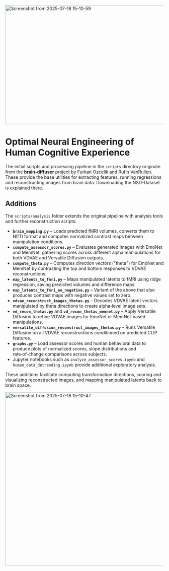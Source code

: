 
<img width="985" height="378" alt="Screenshot from 2025-07-18 15-10-59" src="https://github.com/user-attachments/assets/cbe55d09-9bef-4bee-9d2d-2b46ffe2e84c" />

# Optimal Neural Engineering of Human Cognitive Experience

The initial scripts and processing pipeline in the `scripts` directory originate from the [**brain-diffuser**](https://github.com/furkanozcelik/brain-diffuser) project by Furkan Ozcelik and Rufin VanRullen. These provide the base utilities for extracting features, running regressions and reconstructing images from brain data. Downloading the NSD-Dataset is explained there.

## Additions

The `scripts/analysis` folder extends the original pipeline with analysis tools and further reconstruction scripts:

- **`brain_mapping.py`** – Loads predicted fMRI volumes, converts them to NIfTI format and computes normalized contrast maps between manipulation conditions.
- **`compute_assessor_scores.py`** – Evaluates generated images with EmoNet and MemNet, gathering scores across different alpha manipulations for both VDVAE and Versatile Diffusion outputs.
- **`compute_theta.py`** – Computes direction vectors ("theta") for EmoNet and MemNet by contrasting the top and bottom responses to VDVAE reconstructions.
- **`map_latents_to_fmri.py`** – Maps manipulated latents to fMRI using ridge regression, saving predicted volumes and difference maps.
- **`map_latents_to_fmri_no_negative.py`** – Variant of the above that also produces contrast maps with negative values set to zero.
- **`vdvae_reconstruct_images_thetas.py`** – Decodes VDVAE latent vectors manipulated by theta directions to create alpha‑level image sets.
- **`vd_recon_thetas.py`** and **`vd_recon_thetas_memnet.py`** – Apply Versatile Diffusion to refine VDVAE images for EmoNet or MemNet‑based manipulations.
- **`versatile_diffusion_reconstruct_images_thetas.py`** – Runs Versatile Diffusion on all VDVAE reconstructions conditioned on predicted CLIP features.
- **`graphs.py`** – Load assessor scores and human behavioral data to produce plots of normalized scores, slope distributions and rate‑of‑change comparisons across subjects.
- Jupyter notebooks such as `analyze_assessor_scores.ipynb` and `human_data_detrending.ipynb` provide additional exploratory analysis.

These additions facilitate computing transformation directions, scoring and visualizing reconstructed images, and mapping manipulated latents back to brain space.

<img width="1009" height="552" alt="Screenshot from 2025-07-18 15-10-47" src="https://github.com/user-attachments/assets/c98749a8-a2b0-4109-bc33-38349c5df071" />

